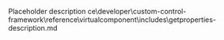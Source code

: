 Placeholder description ce\developer\custom-control-framework\reference\virtualcomponent\includes\getproperties-description.md
